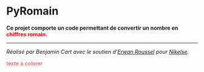# PyRomain
**Ce projet comporte un code permettant de convertir un nombre en 
<span style='color: red'>chiffres romain.**</span>
***
_Réalisé par Benjamin Cart avec le soutien d'[Erwan Roussel](https://github.com/dimensi0n)
pour [Nikelse](https://github.com/Nikelse)._

 <span style="color: #fb4141">texte à colorer</span>
